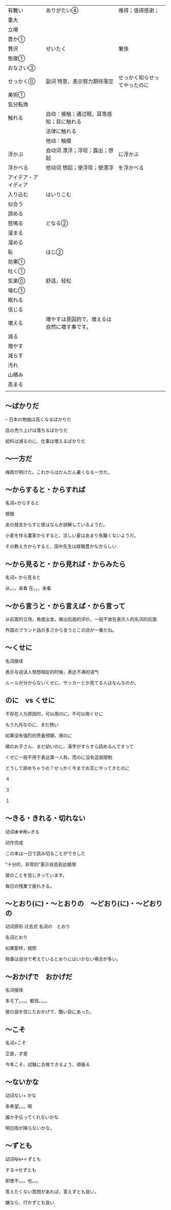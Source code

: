 |                      |                                              |                              |
| -------------------- | -------------------------------------------- | ---------------------------- |
| 有難い               | ありがたい④                                  | 难得；值得感谢；             |
| 重大                 |                                              |                              |
| 立場                 |                                              |                              |
| 豊か①                |                                              |                              |
| 贅沢                 | ぜいたく                                     | 奢侈                         |
| 態度①                |                                              |                              |
| おなさい③            |                                              |                              |
| せっかく⓪            | 副词 特意、表示努力期待落空                  | せっかく知らせってやったのに |
| 美術①                |                                              |                              |
| 気分転換             |                                              |                              |
| 触れる               | 自动：接触；通过眼，耳等感知；目に触れる     |                              |
|                      | 法律に触れる                                 |                              |
|                      | 他动：触摸                                   |                              |
| 浮かぶ               | 自动词 漂浮；浮现；露出；想起                | に浮かぶ                     |
| 浮かべる             | 他动词 想起；使浮现；使漂浮                  | を浮かべる                   |
| アイデア・アイディア |                                              |                              |
| 入り込む             | はいりこむ                                   |                              |
| 似合う               |                                              |                              |
| 諦める               |                                              |                              |
| 怒鳴る               | どなる②                                      |                              |
| 溜まる               |                                              |                              |
| 溜める               |                                              |                              |
| 恥                   | はじ②                                        |                              |
| 効果①                |                                              |                              |
| 吐く①                |                                              |                              |
| 気楽⓪                | 舒适，轻松                                   |                              |
| 噛む①                |                                              |                              |
| 眠れる               |                                              |                              |
| 信じる               |                                              |                              |
| 増える               | 増やすは意図的で、増えるは自然に増す事です。 |                              |
| 減る                 |                                              |                              |
| 増やす               |                                              |                              |
| 減らす               |                                              |                              |
| 汚れ                 |                                              |                              |
| 山積み               |                                              |                              |
| 高まる               |                                              |                              |
|                      |                                              |                              |

## 〜ばかりだ

– 日本の物価は高くなるばかりだ

店の売り上げは落ちるばかりだ

給料は減るのに、仕事は増えるばかりだ

## 〜一方だ

梅雨が明けた。これからはだんだん暑くなる一方だ。



## 〜からすると・からすれば

名词+からすると

根据

あの発言からすと彼はなんか誤解しているようだ。

小麦を作る農家からすると、涼しい夏はあまり有難くないようだ。

その教え方からすると、田中先生は経験豊かな方らしい



## 〜から見ると・から見れば・からみたら

名词+ から見ると

从。。。来看 在。。。来看



## 〜から言うと・から言えば・から言って

从前面的立场，角度出发，做出后面的评价。一般不放在表示人的名词的后面



外国のブランド品の多さから言うとこの店が一番だね。



## 〜くせに

名词接续

表示与说话人预想相反的时候，表达不满的语气

ルールが分からないくせに、サッカーとか見てる人はなんなのか。



## のに　vs くせに

不存在人为原因时，可以用のに，不可以用くせに

もう九月なのに、まだ熱い

如果没有强烈的责备预期，用のに

隣のお子さん、まだ幼いのに、漢字がすらすら読めるんですって

くせに一般不用于表达第一人称，而のに没有这层限制

どうして辞めちゃうの？せっかく今までお互にやってきたのに

４

３

１



## 〜きる・きれる・切れない

动词~~ます形~~+きる

动作完成

この本は一日で読み切ることができした

“十分的，非常的”表示状态到达极限

彼のことを信じきっています。

毎日の残業で疲れきる。

## 〜とおり(に)・〜とおりの　〜どおり(に)・〜どおりの

动词原形 过去式 名词の　とおり

名词どおり

如果那样，按照



物事は自分で考えているとおりにはいかない場合が多い。

## 〜おかげで　おかげだ

名词接续

多亏了。。。。都怪。。。。

彼の話を信じたおかげで、酷い目にあった。



## 〜こそ

名词+こそ

正是，才是

今年こそ、試験に合格できるよう、頑張る



## 〜ないかな

动词ない+ かな

多希望。。。啊

誰か手伝ってくれないかな

明日雨が降らないかな。



## 〜ずとも

动词~~ない~~＋ずとも

する→せずとも

即使不。。。也。。。

答えたくない質問があれば、答えずとも良い。

嫌なら、行かずとも良い